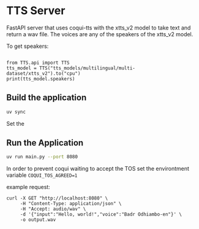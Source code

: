 # TTS Server

FastAPI server that uses coqui-tts with the xtts_v2 model to take text and return a wav file.
The voices are any of the speakers of the xtts_v2 model.

To get speakers:

```

from TTS.api import TTS
tts_model = TTS("tts_models/multilingual/multi-dataset/xtts_v2").to("cpu")
print(tts_model.speakers)
```


## Build the application

```bash
uv sync
```

Set the 

## Run the Application

```bash
uv run main.py --port 8080
```

In order to prevent coqui waiting to accept the TOS set the environtment variable `COQUI_TOS_AGREED=1`

example request:

```
curl -X GET "http://localhost:8080" \
     -H "Content-Type: application/json" \
     -H "Accept: audio/wav" \
     -d '{"input":"Hello, world!","voice":"Badr Odhiambo-en"}' \
     -o output.wav
```